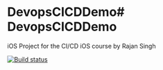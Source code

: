 # DevopsCICDDemo# DevopsCICDDemo

iOS Project for the CI/CD iOS course by Rajan Singh

[![Build status](https://build.appcenter.ms/v0.1/apps/a3ac0401-6196-4cae-b30e-8b4ebb1258c8/branches/dev/badge)](https://appcenter.ms)
